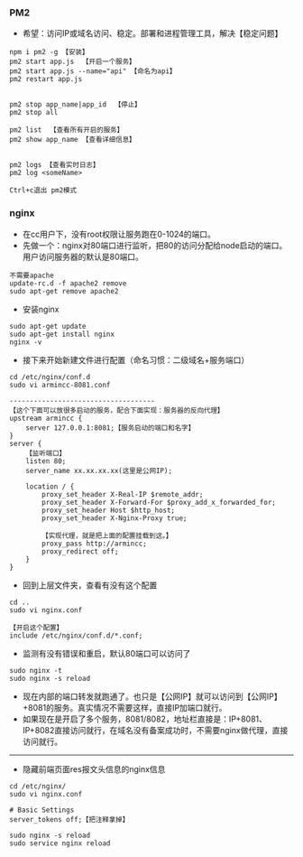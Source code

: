### PM2

* 希望：访问IP或域名访问、稳定。部署和进程管理工具，解决【稳定问题】
```
npm i pm2 -g 【安装】
pm2 start app.js  【开启一个服务】
pm2 start app.js --name="api" 【命名为api】
pm2 restart app.js


pm2 stop app_name|app_id  【停止】
pm2 stop all

pm2 list  【查看所有开启的服务】
pm2 show app_name 【查看详细信息】


pm2 logs 【查看实时日志】  
pm2 log <someName>

Ctrl+c退出 pm2模式
```

### nginx

* 在cc用户下，没有root权限让服务跑在0-1024的端口。
* 先做一个：nginx对80端口进行监听，把80的访问分配给node启动的端口。用户访问服务器的默认是80端口。

```
不需要apache
update-rc.d -f apache2 remove
sudo apt-get remove apache2
```

* 安装nginx

```
sudo apt-get update
sudo apt-get install nginx
nginx -v
```

* 接下来开始新建文件进行配置（命名习惯：二级域名+服务端口）

```
cd /etc/nginx/conf.d
sudo vi armincc-8081.conf

------------------------------------
【这个下面可以放很多启动的服务，配合下面实现：服务器的反向代理】
upstream armincc {
    server 127.0.0.1:8081;【服务启动的端口和名字】
}
server {
    【监听端口】
    listen 80;
    server_name xx.xx.xx.xx(这里是公网IP);
    
    location / {
        proxy_set_header X-Real-IP $remote_addr;
        proxy_set_header X-Forward-For $proxy_add_x_forwarded_for;
        proxy_set_header Host $http_host;
        proxy_set_header X-Nginx-Proxy true;

        【实现代理，就是把上面的配置挂载到这。】
        proxy_pass http://armincc;
        proxy_redirect off;
    }
}
```

* 回到上层文件夹，查看有没有这个配置
```
cd ..
sudo vi nginx.conf

【开启这个配置】
include /etc/nginx/conf.d/*.conf;
```

* 监测有没有错误和重启，默认80端口可以访问了
```
sudo nginx -t
sudo nginx -s reload
```

* 现在内部的端口转发就跑通了。也只是【公网IP】就可以访问到【公网IP】+8081的服务。真实情况不需要这样，直接IP加端口就行。
* 如果现在是开启了多个服务，8081/8082，地址栏直接是：IP+8081、IP+8082直接访问就行，在域名没有备案成功时，不需要nginx做代理，直接访问就行。

------------------------

* 隐藏前端页面res报文头信息的nginx信息

```
cd /etc/nginx/
sudo vi nginx.conf

# Basic Settings
server_tokens off;【把注释拿掉】

sudo nginx -s reload
sudo service nginx reload
```


